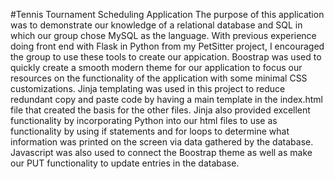 #Tennis Tournament Scheduling Application
The purpose of this application was to demonstrate our knowledge of a relational database and SQL in which our group chose MySQL as the language.
With previous experience doing front end with Flask in Python from my PetSitter project, I encouraged the group to use these tools to create our appication.
Boostrap was used to quickly create a smooth modern theme for our application to focus our resources on the functionality of the application with some 
minimal CSS customizations. Jinja templating was used in this project to reduce redundant copy and paste code by having a main template in the index.html
file that created the basis for the other files. Jinja also provided excellent functionality by incorporating Python into our html files to use as
functionality by using if statements and for loops to determine what information was printed on the screen via data gathered by the database. Javascript was
also used to connect the Boostrap theme as well as make our PUT functionality to update entries in the database.
